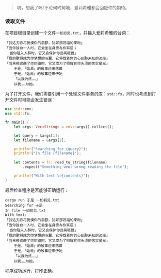> <font face = "楷体">嗨，想我了吗?不论何时何地，爱莉希雅都会回应你的期待。</font>

### 读取文件
在项目根目录创建一个文件`一如初见.txt`，并输入爱莉希雅的台词：
```
「我这支歌将抚摸你的前额，犹如那祝福的亲吻」
「当你独自一人时，它会坐在身旁与你耳语；
  当你陷入人群时，它又会保护你远离喧嚣」
「我的歌将成为你梦想的羽翼，它将载着你的心到那未知的边缘」
「当黑夜遮蔽了你的路时，它又成为了照耀在你头顶的忠实星光」
    于是，「始源」的故事迎来落幕
    于是，「始源」的故事迎来伊始
    「以我为终……」
    以我……为始。
```
为了打开文件，我们需要引用一个处理文件事务的库：`std::fs`，同时也考虑到打开文件时可能会发生错误：
```rust
use std::env;
use std::fs;

fn main() {
    let args: Vec<String> = env::args().collect();

    let query = &args[1];
    let filename = &args[2];

    println!("Searching for {query}");
    println!("In file {filename}");
    
    let contents = fs::read_to_string(filename)
        .expect("Something went wrong reading the file");

    println!("With text:\n{contents}");
}
```
最后检查程序是否能够正确运行：
```shell
cargo run 于是 一如初见.txt
Searching for 于是
In file 一如初见.txt
With text:
「我这支歌将抚摸你的前额，犹如那祝福的亲吻」
「当你独自一人时，它会坐在身旁与你耳语；
  当你陷入人群时，它又会保护你远离喧嚣」
「我的歌将成为你梦想的羽翼，它将载着你的心到那未知的边缘」
「当黑夜遮蔽了你的路时，它又成为了照耀在你头顶的忠实星光」
    于是，「始源」的故事迎来落幕
    于是，「始源」的故事迎来伊始
    「以我为终……」
    以我……为始。
```
程序成功运行，打印正确。